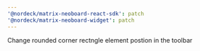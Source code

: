 ```yaml
---
'@nordeck/matrix-neoboard-react-sdk': patch
'@nordeck/matrix-neoboard-widget': patch
---
```


Change rounded corner rectngle element postion in the toolbar
